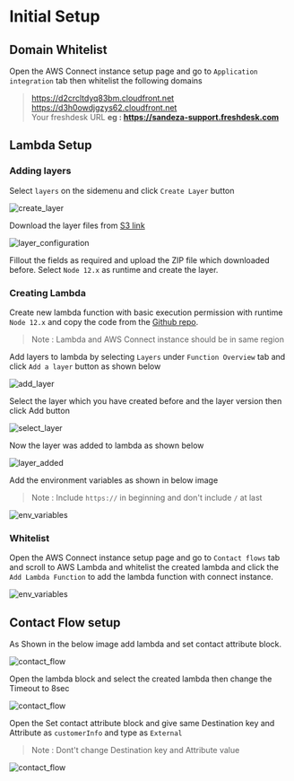 # Initial Setup

## Domain Whitelist

Open the AWS Connect instance setup page and go to `Application integration` tab then whitelist the following domains


> https://d2crcltdyq83bm.cloudfront.net \
> https://d3h0owdjgzys62.cloudfront.net \
> Your freshdesk URL **eg : https://sandeza-support.freshdesk.com**

## Lambda Setup

### Adding layers

Select `layers` on the sidemenu and click `Create Layer` button

![create_layer](images/create_layerv2.png)

Download the layer files from <a href="https://lambda-layers-1h8d3.s3.ap-south-1.amazonaws.com/freshdesk-integration-layer.zip" target="_blank">S3 link</a>

![layer_configuration](images/layer_configuration.png)

Fillout the fields as required and upload the ZIP file which downloaded before. Select `Node 12.x` as runtime and create the layer.

### Creating Lambda

Create new lambda function with basic execution permission with runtime `Node 12.x` and copy the code from the <a href="https://github.com/Sandeza/arta-freshdesk-integration-lambda" target="_blank">Github repo</a>.

> Note : Lambda and AWS Connect instance should be in same region

Add layers to lambda by selecting `Layers` under `Function Overview` tab and click `Add a layer` button as shown below

![add_layer](images/add_layerv2.png)

Select the layer which you have created before and the layer version then click Add button

![select_layer](images/select_layerv2.png)

Now the layer was added to lambda as shown below

![layer_added](images/layer_addedv2.png)

Add the environment variables as shown in below image

> Note : Include `https://` in beginning and don't include `/` at last

![env_variables](images/env_variables.png)

### Whitelist

Open the AWS Connect instance setup page and go to `Contact flows` tab and scroll to AWS Lambda and whitelist the created lambda and click the `Add Lambda Function` to add the lambda function with connect instance.

![env_variables](images/lambda_whitelistv2.png)

## Contact Flow setup

As Shown in the below image add lambda and set contact attribute block.

![contact_flow](images/contact_flow.png)

Open the lambda block and select the created lambda then change the Timeout to 8sec

![contact_flow](images/lambda_config.png)

Open the Set contact attribute block and give same Destination key and Attribute as `customerInfo` and type as `External`

> Note : Dont't change Destination key and Attribute value

![contact_flow](images/set_contact_attribute.png)
